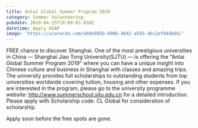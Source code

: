 ```yaml
---
title: Antai Global Summer Program 2019
category: Summer Volunteering
pubdate: 2019-04-25T19:09:03.038Z
datetime: Apply ASAP
image: 'https://ucarecdn.com/e0de985b-9906-4042-a5d3-4bc2ef04db66/'
---
```

FREE chance to discover Shanghai. One of the most prestigious universities in China — Shanghai Jiao Tong University(SJTU) — is offering the "Antai Global Summer Program 2019" where you can have a unique insight into Chinese culture and business in Shanghai with classes and amazing trips. The university provides full scholarships to outstanding students from top universities worldwide covering tuition, housing and other expenses. If you are interested in the program, please go to the university programme website: http://www.summerschool.sjtu.edu.cn for a detailed introduction. Please apply with Scholarship code: CL Global for consideration of scholarship.

Apply soon before the free spots are gone.
